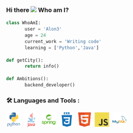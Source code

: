 ### Hi there <img src="https://raw.githubusercontent.com/MartinHeinz/MartinHeinz/master/wave.gif" width="30px"> <!-- I am Alon3!--> Who am I?
<!-- <div id="header" align="center">
  <img src="https://media.giphy.com/media/M9gbBd9nbDrOTu1Mqx/giphy.gif" width="80"/>
</div>
<div id="badges" align="center">
  <a href="https://www.facebook.com/mgminn.thant.5">
    <img src="https://img.shields.io/badge/Facebook-blue?style=for-the-badge&logo=facebook&logoColor=white" alt="Facebook Badge"/>
  </a>
   <a href="[https://www.facebook.com/mgminn.thant.5](https://l.facebook.com/l.php?u=https%3A%2F%2Flinkedin.com%2Fin%2FMinn%2520Thant%3Ffbclid%3DIwAR0Df8FRfF6OEIEjXkITloG5oQ6ZA7Q-s4JDafpky__AgVlRiCyEYkWsCyE&h=AT3jz6GmFtcyh7x_DyLqSUV7kMtcUgs2hBMFBaejZPa9kKQvkng4ZMRtx9yquuNy6wuYf_17gkhkQkE1fIxathxVYeS48pzuOeRRfvFsPUt6j18FND334qQ-CPNKGeGC2UOBP0HxDX5dX8fOSc28)">
    <img src="https://img.shields.io/badge/LinkedIn-blue?style=for-the-badge&logo=linkedin&logoColor=white" alt="LinkedIn Badge"/>
  </a>
  <a href="https://l.facebook.com/l.php?u=https%3A%2F%2Ftwitter.com%2FDonaldThant%3Ffbclid%3DIwAR234dl4rQRSSOl9izqYBjnCRhD1nrWqDaXgImlP5c6cEHabY_99WQZ5Huk&h=AT1XdUb8LrqhFT4-Ixa9JwBLqFJyfItae4kb1H_GpoUJFRiJ7gkhi-EeyYm64hJBVP1C6Lhtr7IkeryNtEa8re2FdHS9tEfWsqCKvanbnq8SYac8BdR0Vuxc6u1f5a7IPZP1K9OqklzAN4fANAJc">
    <img src="https://img.shields.io/badge/Twitter-blue?style=for-the-badge&logo=twitter&logoColor=white" alt="Twitter Badge"/>
  </a>
</div>
<div id="header" align="center">
 <img src="https://komarev.com/ghpvc/?username=Thant998&style=flat-square&color=blue" alt=""/>
</div> -->

<!-- ## Who am I?-->
 ```python
 class WhoAmI:
        user = 'Alon3'
        age = 24
	    current_work = 'Writing code'
	    learning = ['Python','Java']
	
 def getCity():
	    return info()
	
 def Ambitions():
	    backend_developer()	
 ```

<!-- <a href="#"> <img src = "https://github-readme-stats.vercel.app/api/top-langs/?username=Thant998&layout=compact"> </a>

### :fire: My Stats :
[![GitHub Streak](http://github-readme-streak-stats.herokuapp.com?user=Thant998)](https://git.io/streak-stats)
[![Top Langs](https://github-readme-stats.vercel.app/api/top-langs/?username=Thant998)](https://github.com/anuraghazra/github-readme-stats) -->
### :hammer_and_wrench: Languages and Tools :
<div>
  <img src="https://github.com/devicons/devicon/blob/master/icons/python/python-original-wordmark.svg" title="Python"  alt="Python" width="40" height="40"/>&nbsp;
  <img src="https://github.com/devicons/devicon/blob/master/icons/java/java-original-wordmark.svg" title="Java" alt="Java" width="40" height="40"/>&nbsp;
  <img src="https://github.com/devicons/devicon/blob/master/icons/spring/spring-original-wordmark.svg" title="Spring" alt="Spring" width="40" height="40"/>&nbsp;
  <img src="https://github.com/devicons/devicon/blob/master/icons/css3/css3-plain-wordmark.svg"  title="CSS3" alt="CSS" width="40" height="40"/>&nbsp;
  <img src="https://github.com/devicons/devicon/blob/master/icons/html5/html5-original.svg" title="HTML5" alt="HTML" width="40" height="40"/>&nbsp;
  <img src="https://github.com/devicons/devicon/blob/master/icons/javascript/javascript-original.svg" title="JavaScript" alt="JavaScript" width="40" height="40"/>&nbsp;
  <img src="https://github.com/devicons/devicon/blob/master/icons/mysql/mysql-original-wordmark.svg" title="MySQL"  alt="MySQL" width="40" height="40"/>&nbsp;
   
